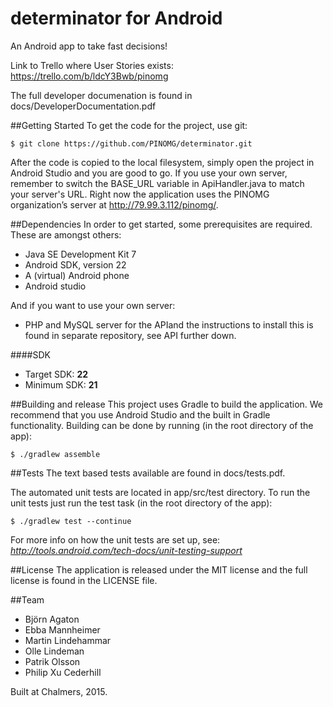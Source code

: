 # determinator for Android
An Android app to take fast decisions!

Link to Trello where User Stories exists: https://trello.com/b/ldcY3Bwb/pinomg

The full developer documenation is found in docs/DeveloperDocumentation.pdf

##Getting Started
To get the code for the project, use git:

```
$ git clone https://github.com/PINOMG/determinator.git
```

After the code is copied to the local filesystem, simply open the project in Android Studio and you are good to go. If you use your own server, remember to switch the BASE_URL variable in ApiHandler.java to match your server's URL. Right now the application uses the PINOMG organization’s server at http://79.99.3.112/pinomg/.

##Dependencies
In order to get started, some prerequisites are required. These are amongst others:
- Java SE Development Kit 7
- Android SDK, version 22
- A (virtual) Android phone
- Android studio

And if you want to use your own server:

- PHP and MySQL server for the APIand the instructions to install this is found in separate repository, see API further down.

####SDK
- Target SDK: **22**
- Minimum SDK: **21**

##Building and release
This project uses Gradle to build the application. We recommend that you use Android Studio and the built in Gradle functionality. Building can be done by running (in the root directory of the app): 

```	
$ ./gradlew assemble
```

##Tests
The text based tests available are found in docs/tests.pdf.

The automated unit tests are located in app/src/test directory. To run the unit tests just run the test task (in the root directory of the app):

```
$ ./gradlew test --continue
```

For more info on how the unit tests are set up, see: *http://tools.android.com/tech-docs/unit-testing-support*

##License
The application is released under the MIT license and the full license is found in the LICENSE file.

##Team
- Björn Agaton
- Ebba Mannheimer
- Martin Lindehammar
- Olle Lindeman
- Patrik Olsson
- Philip Xu Cederhill

Built at Chalmers, 2015.